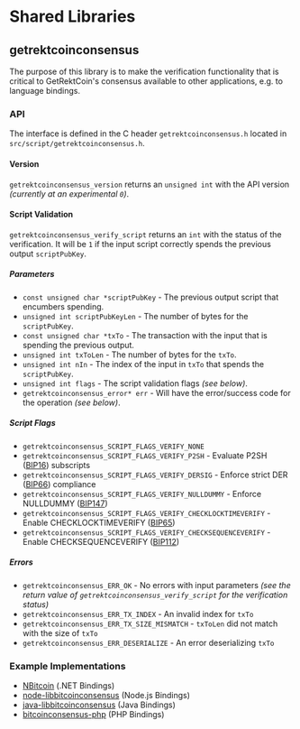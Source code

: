 Shared Libraries
================

## getrektcoinconsensus

The purpose of this library is to make the verification functionality that is critical to GetRektCoin's consensus available to other applications, e.g. to language bindings.

### API

The interface is defined in the C header `getrektcoinconsensus.h` located in  `src/script/getrektcoinconsensus.h`.

#### Version

`getrektcoinconsensus_version` returns an `unsigned int` with the API version *(currently at an experimental `0`)*.

#### Script Validation

`getrektcoinconsensus_verify_script` returns an `int` with the status of the verification. It will be `1` if the input script correctly spends the previous output `scriptPubKey`.

##### Parameters
- `const unsigned char *scriptPubKey` - The previous output script that encumbers spending.
- `unsigned int scriptPubKeyLen` - The number of bytes for the `scriptPubKey`.
- `const unsigned char *txTo` - The transaction with the input that is spending the previous output.
- `unsigned int txToLen` - The number of bytes for the `txTo`.
- `unsigned int nIn` - The index of the input in `txTo` that spends the `scriptPubKey`.
- `unsigned int flags` - The script validation flags *(see below)*.
- `getrektcoinconsensus_error* err` - Will have the error/success code for the operation *(see below)*.

##### Script Flags
- `getrektcoinconsensus_SCRIPT_FLAGS_VERIFY_NONE`
- `getrektcoinconsensus_SCRIPT_FLAGS_VERIFY_P2SH` - Evaluate P2SH ([BIP16](https://github.com/bitcoin/bips/blob/master/bip-0016.mediawiki)) subscripts
- `getrektcoinconsensus_SCRIPT_FLAGS_VERIFY_DERSIG` - Enforce strict DER ([BIP66](https://github.com/bitcoin/bips/blob/master/bip-0066.mediawiki)) compliance
- `getrektcoinconsensus_SCRIPT_FLAGS_VERIFY_NULLDUMMY` - Enforce NULLDUMMY ([BIP147](https://github.com/bitcoin/bips/blob/master/bip-0147.mediawiki))
- `getrektcoinconsensus_SCRIPT_FLAGS_VERIFY_CHECKLOCKTIMEVERIFY` - Enable CHECKLOCKTIMEVERIFY ([BIP65](https://github.com/bitcoin/bips/blob/master/bip-0065.mediawiki))
- `getrektcoinconsensus_SCRIPT_FLAGS_VERIFY_CHECKSEQUENCEVERIFY` - Enable CHECKSEQUENCEVERIFY ([BIP112](https://github.com/bitcoin/bips/blob/master/bip-0112.mediawiki))

##### Errors
- `getrektcoinconsensus_ERR_OK` - No errors with input parameters *(see the return value of `getrektcoinconsensus_verify_script` for the verification status)*
- `getrektcoinconsensus_ERR_TX_INDEX` - An invalid index for `txTo`
- `getrektcoinconsensus_ERR_TX_SIZE_MISMATCH` - `txToLen` did not match with the size of `txTo`
- `getrektcoinconsensus_ERR_DESERIALIZE` - An error deserializing `txTo`

### Example Implementations
- [NBitcoin](https://github.com/NicolasDorier/NBitcoin/blob/master/NBitcoin/Script.cs#L814) (.NET Bindings)
- [node-libbitcoinconsensus](https://github.com/bitpay/node-libbitcoinconsensus) (Node.js Bindings)
- [java-libbitcoinconsensus](https://github.com/dexX7/java-libbitcoinconsensus) (Java Bindings)
- [bitcoinconsensus-php](https://github.com/Bit-Wasp/bitcoinconsensus-php) (PHP Bindings)
